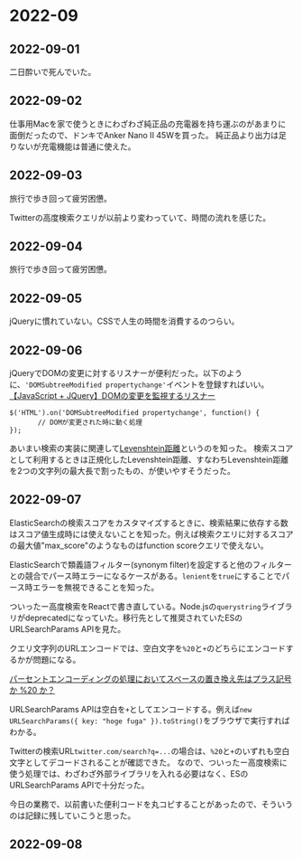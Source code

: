 # 2022-09

## 2022-09-01

二日酔いで死んでいた。

## 2022-09-02

仕事用Macを家で使うときにわざわざ純正品の充電器を持ち運ぶのがあまりに面倒だったので、ドンキでAnker Nano II 45Wを買った。
純正品より出力は足りないが充電機能は普通に使えた。

## 2022-09-03

旅行で歩き回って疲労困憊。

Twitterの高度検索クエリが以前より変わっていて、時間の流れを感じた。

## 2022-09-04

旅行で歩き回って疲労困憊。

## 2022-09-05

jQueryに慣れていない。CSSで人生の時間を消費するのつらい。

## 2022-09-06

jQueryでDOMの変更に対するリスナーが便利だった。以下のように、`'DOMSubtreeModified propertychange'`イベントを登録すればいい。[【JavaScript + JQuery】DOMの変更を監視するリスナー](https://maitakeramen.hatenablog.com/entry/2018/04/03/130723)

```
$('HTML').on('DOMSubtreeModified propertychange', function() {
       // DOMが変更された時に動く処理
});
```

あいまい検索の実装に関連して[Levenshtein距離](https://ja.wikipedia.org/wiki/%E3%83%AC%E3%83%BC%E3%83%99%E3%83%B3%E3%82%B7%E3%83%A5%E3%82%BF%E3%82%A4%E3%83%B3%E8%B7%9D%E9%9B%A2)というのを知った。
検索スコアとして利用するときは正規化したLevenshtein距離、すなわちLevenshtein距離を2つの文字列の最大長で割ったもの、が使いやすそうだった。

## 2022-09-07

ElasticSearchの検索スコアをカスタマイズするときに、検索結果に依存する数はスコア値生成時には使えないことを知った。例えば検索クエリに対するスコアの最大値"max_score"のようなものはfunction scoreクエリで使えない。

ElasticSearchで類義語フィルター(synonym filter)を設定すると他のフィルターとの競合でパース時エラーになるケースがある。`lenient`を`true`にすることでパース時エラーを無視できることを知った。


ついったー高度検索をReactで書き直している。Node.jsの`querystring`ライブラリがdeprecatedになっていた。移行先として推奨されていたESのURLSearchParams APIを見た。

クエリ文字列のURLエンコードでは、空白文字を`%20`と`+`のどちらにエンコードするかが問題になる。
<!-- textlint-disable -->
[パーセントエンコーディングの処理においてスペースの置き換え先はプラス記号か %20 か？](https://qiita.com/masakielastic/items/61f5d9a215c62b55ccf2)
<!-- textlint-enable -->

URLSearchParams APIは空白を`+`としてエンコードする。例えば`new URLSearchParams({ key: "hoge fuga" }).toString()`をブラウザで実行すればわかる。

Twitterの検索URL`twitter.com/search?q=...`の場合は、`%20`と`+`のいずれも空白文字としてデコードされることが確認できた。
なので、ついったー高度検索に使う処理では、わざわざ外部ライブラリを入れる必要はなく、ESのURLSearchParams APIで十分だった。

今日の業務で、以前書いた便利コードを丸コピすることがあったので、そういうのは記録に残していこうと思った。

## 2022-09-08
